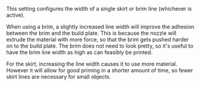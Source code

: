 This setting configures the width of a single skirt or brim line (whichever is active).

When using a brim, a slightly increased line width will improve the adhesion between the brim and the build plate. This is because the nozzle will extrude the material with more force, so that the brim gets pushed harder on to the build plate. The brim does not need to look pretty, so it's useful to have the brim line width as high as can feasibly be printed.

For the skirt, increasing the line width causes it to use more material. However it will allow for good priming in a shorter amount of time, so fewer skirt lines are necessary for small objects.
